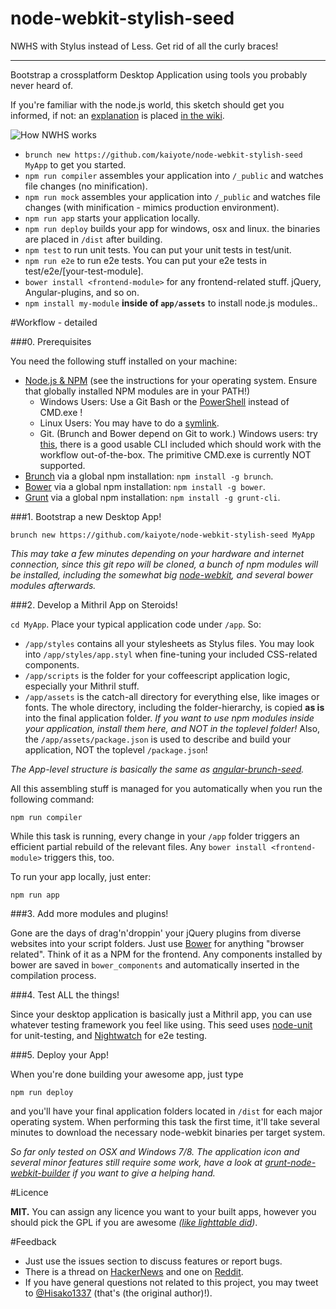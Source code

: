 node-webkit-stylish-seed
========================

NWHS with Stylus instead of Less. Get rid of all the curly braces!
***

Bootstrap a crossplatform Desktop Application using tools you probably never heard of.

If you're familiar with the node.js world, this sketch should get you informed, if not: an [explanation](https://github.com/kaiyote/node-webkit-stylish-seed/wiki/how-it-works) is placed [in the wiki](https://github.com/kaiyote/node-webkit-stylish-seed/wiki).

![How NWHS works](https://raw.github.com/Anonyfox/node-webkit-hipster-seed/master/docs/nwhs-draft.png)

  - `brunch new https://github.com/kaiyote/node-webkit-stylish-seed MyApp` to get you started.
  - `npm run compiler` assembles your application into `/_public` and watches file changes (no minification).
  - `npm run mock` assembles your application into `/_public` and watches file changes (with minification - mimics production environment).
  - `npm run app` starts your application locally.
  - `npm run deploy` builds your app for windows, osx and linux. the binaries are placed in `/dist` after building.
  - `npm test` to run unit tests. You can put your unit tests in test/unit.
  - `npm run e2e` to run e2e tests. You can put your e2e tests in test/e2e/[your-test-module].
  - `bower install <frontend-module>` for any frontend-related stuff. jQuery, Angular-plugins, and so on.
  - `npm install my-module` **inside of `app/assets`** to install node.js modules..

#Workflow - detailed

###0. Prerequisites

You need the following stuff installed on your machine:

  - [Node.js & NPM](http://nodejs.org/) (see the instructions for your operating system. Ensure that globally installed NPM modules are in your PATH!)
    - Windows Users: Use a Git Bash or the [PowerShell](http://en.wikipedia.org/wiki/Windows_PowerShell) instead of CMD.exe !
    - Linux Users: You may have to do a [symlink](https://github.com/rogerwang/node-webkit/wiki/The-solution-of-lacking-libudev.so.0).
    - Git. (Brunch and Bower depend on Git to work.) Windows users: try [this](http://git-scm.com/), there is a good usable CLI included which should work with the workflow out-of-the-box. The primitive CMD.exe is currently NOT supported.
  - [Brunch](http://brunch.io/) via a global npm installation: `npm install -g brunch`.
  - [Bower](http://bower.io/) via a global npm installation: `npm install -g bower`.
  - [Grunt](http://gruntjs.com/) via a global npm installation: `npm install -g grunt-cli`.

###1. Bootstrap a new Desktop App!

```
brunch new https://github.com/kaiyote/node-webkit-stylish-seed MyApp
```

*This may take a few minutes depending on your hardware and internet connection, since this git repo will be cloned, a bunch of npm modules will be installed, including the somewhat big [node-webkit](https://github.com/rogerwang/node-webkit), and several bower modules afterwards.*

###2. Develop a Mithril App on Steroids!

`cd MyApp`. Place your typical application code under `/app`. So:

- `/app/styles` contains all your stylesheets as Stylus files. You may look into `/app/styles/app.styl` when fine-tuning your included CSS-related components.
- `/app/scripts` is the folder for your coffeescript application logic, especially your Mithril stuff.
- `/app/assets` is the catch-all directory for everything else, like images or fonts. The whole directory, including the folder-hierarchy, is copied **as is** into the final application folder. *If you want to use npm modules inside your application, install them here, and NOT in the toplevel folder!* Also, the `/app/assets/package.json` is used to describe and build your application, NOT the toplevel `/package.json`!

*The App-level structure is basically the same as [angular-brunch-seed](https://github.com/scotch/angular-brunch-seed).*

All this assembling stuff is managed for you automatically when you run the following command:

```npm run compiler```

While this task is running, every change in your `/app` folder triggers an efficient partial rebuild of the relevant files. Any `bower install <frontend-module>` triggers this, too.

To run your app locally, just enter:

```npm run app```

###3. Add more modules and plugins!

Gone are the days of drag'n'droppin' your jQuery plugins from diverse websites into your script folders. Just use [Bower](http://bower.io/) for anything "browser related". Think of it as a NPM for the frontend. Any components installed by bower are saved in `bower_components` and automatically inserted in the compilation process.

###4. Test ALL the things!

Since your desktop application is basically just a Mithril app, you can use whatever testing framework you feel like using.  This seed uses [node-unit](https://github.com/caolan/nodeunit) for unit-testing, and [Nightwatch](http://nightwatchjs.org/) for e2e testing.

###5. Deploy your App!

When you're done building your awesome app, just type

```npm run deploy```

and you'll have your final application folders located in `/dist` for each major operating system. When performing this task the first time, it'll take several minutes to download the necessary node-webkit binaries per target system.

*So far only tested on OSX and Windows 7/8. The application icon and several minor features still require some work, have a look at [grunt-node-webkit-builder](https://github.com/mllrsohn/grunt-node-webkit-builder) if you want to give a helping hand.*

#Licence

**MIT.** You can assign any licence you want to your built apps, however you should pick the GPL if you are awesome *([like lighttable did](https://news.ycombinator.com/item?id=7024626))*.

#Feedback

- Just use the issues section to discuss features or report bugs.
- There is a thread on [HackerNews](https://news.ycombinator.com/item?id=7094465) and one on [Reddit](http://www.reddit.com/r/webdev/comments/1vumf5/workflow_for_frontend_developers_to_create/).
- If you have general questions not related to this project, you may tweet to [@Hisako1337](https://twitter.com/Hisako1337) (that's (the original author)!).
